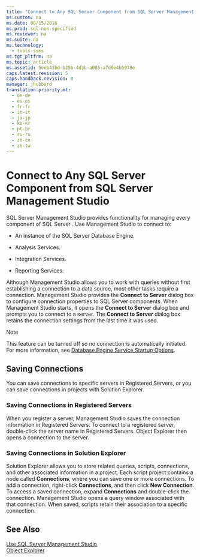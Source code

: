 ```yaml
---
title: "Connect to Any SQL Server Component from SQL Server Management Studio"
ms.custom: na
ms.date: 08/15/2016
ms.prod: sql-non-specified
ms.reviewer: na
ms.suite: na
ms.technology: 
  - tools-ssms
ms.tgt_pltfrm: na
ms.topic: article
ms.assetid: 5eeb41bd-b25b-4d3b-a005-a7d9e4b5978e
caps.latest.revision: 5
caps.handback.revision: 0
manager: jhubbard
translation.priority.mt: 
  - de-de
  - es-es
  - fr-fr
  - it-it
  - ja-jp
  - ko-kr
  - pt-br
  - ru-ru
  - zh-cn
  - zh-tw
---
```

# Connect to Any SQL Server Component from SQL Server Management Studio
SQL Server Management Studio provides functionality for managing every component of  SQL Server . Use Management Studio to connect to:  
  
-   An instance of the SQL Server Database Engine.  
  
-   Analysis Services.  
  
-   Integration Services.  
  
-   Reporting Services.  
  
Although Management Studio allows you to work with queries without first establishing a connection to a data source, most other tasks require a connection. Management Studio provides the **Connect to Server** dialog box to configure connection properties to  SQL Server  components. When Management Studio starts, it opens the **Connect to Server** dialog box and prompts you to connect to a server. The **Connect to Server** dialog box retains the connection settings from the last time it was used.  
  
> [!NOTE]  
> This feature can be turned off so no connection is automatically initiated. For more information, see [Database Engine Service Startup Options](assetId:///d373298b-f6cf-458a-849d-7083ecb54ef5).  
  
## Saving Connections  
You can save connections to specific servers in Registered Servers, or you can save connections in projects with Solution Explorer.  
  
### Saving Connections in Registered Servers  
When you register a server, Management Studio saves the connection information in Registered Servers. To connect to a registered server, double-click the server name in Registered Servers. Object Explorer then opens a connection to the server.  
  
### Saving Connections in Solution Explorer  
Solution Explorer allows you to store related queries, scripts, connections, and other associated information in a project. Each script project contains a node called **Connections**, where you can save one or more connections. To add a connection, right-click **Connections**, and then click **New Connection**. To access a saved connection, expand **Connections** and double-click the connection. Management Studio opens a query window associated with that connection. When saved, scripts retain their association to a specific connection.  
  
## See Also  
[Use SQL Server Management Studio](../content/Use-SQL-Server-Management-Studio.md)  
[Object Explorer](../content/Object-Explorer.md)  
  
